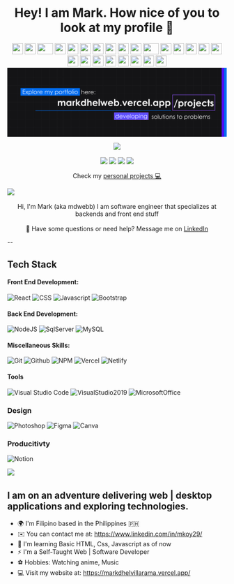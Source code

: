 <h1 align="center">Hey! I am Mark. How nice of you to look at my profile 👋</h1>
<div align="center">
     <img src="https://cultofthepartyparrot.com/guests/hd/nyanparrot.gif" width="25" height="25"/>
    <img src="https://cultofthepartyparrot.com/parrots/hd/pirateparrot.gif" width="25" height="25"/>
    <img src="https://cultofthepartyparrot.com/parrots/hd/githubparrot.gif" width="36" height="25"/>
    <img src="https://cultofthepartyparrot.com/parrots/hd/exceptionallyfastparrot.gif" width="25" height="25"/>
    <img src="https://cultofthepartyparrot.com/parrots/hd/60fpsparrot.gif" width="25" height="25"/>
    <img src="https://cultofthepartyparrot.com/parrots/hd/jumpingparrot.gif" width="25" height="25"/>
    <img src="https://cultofthepartyparrot.com/parrots/hd/opensourceparrot.gif" width="25" height="25"/>
    <img src="https://cultofthepartyparrot.com/parrots/hd/dealwithitnowparrot.gif" width="25" height="25"/>
    <img src="https://cultofthepartyparrot.com/parrots/hd/hypnoparrotlight.gif" width="25" height="25"/>
    <img src="https://cultofthepartyparrot.com/parrots/databaseparrot.gif" width="25" height="25"/>
    <img src="https://cultofthepartyparrot.com/parrots/fixparrot.gif" width="36" height="25"/>
    <img src="https://cultofthepartyparrot.com/parrots/hd/laptop_parrot.gif" width="25" height="25"/>
    <img src="https://cultofthepartyparrot.com/parrots/hd/spinningparrot.gif" width="25" height="25"/>
    <img src="https://cultofthepartyparrot.com/parrots/hd/levitationparrot.gif" width="25" height="25"/>
    <img src="https://cultofthepartyparrot.com/parrots/hd/meldparrot.gif" width="25" height="25"/>
    <img src="https://cultofthepartyparrot.com/parrots/slomoparrot.gif" width="25" height="25"/>
    <img src="https://cultofthepartyparrot.com/parrots/hd/moonwalkingparrot.gif" width="25" height="25"/>
    <img src="https://cultofthepartyparrot.com/parrots/hd/stableparrot.gif" width="25" height="25"/>
    <img src="https://cultofthepartyparrot.com/parrots/hd/scienceparrot.gif" width="25" height="25"/>
    <img src="https://cultofthepartyparrot.com/parrots/hd/pirateparrot.gif" width="25" height="25"/>
    <img src="https://cultofthepartyparrot.com/parrots/hd/footballparrot.gif" width="25" height="25"/>
    <img src="https://cultofthepartyparrot.com/parrots/hd/illuminatiparrot.gif" width="25" height="25"/>
    <img src="https://cultofthepartyparrot.com/parrots/hd/hypnoparrotdark.gif" width="25" height="25"/>
    <img src="https://cultofthepartyparrot.com/parrots/hd/mustacheparrot.gif" width="25" height="25"/>
</div>

<img align="center" src="/src/header.png">

<p align="center">
  <img src="https://readme-typing-svg.herokuapp.com/?lines=Software%20Engineer;Software%20Developer;&center=true&width=470&height=45"></a>
</p>

<p align="center">
<a href="https://markdhelvillarama.vercel.app/"><img src="https://img.shields.io/badge/Portfolio-000000?style=for-the-badge&logo=About.me&logoColor=white"></a> <a href="https://www.instagram.com/msongoku_/"><img src="https://img.shields.io/badge/Instagram-E4405F?style=for-the-badge&logo=instagram&logoColor=white"></a>
<a href="https://www.linkedin.com/in/mkoy29/"><img src="https://img.shields.io/badge/LinkedIn-0077B5?style=for-the-badge&logo=linkedin&logoColor=white"></a> <a href="mailto:markdhel.villarama29@gmail.com"><img src="https://img.shields.io/badge/Contact Me-D14836?style=for-the-badge&logo=gmail&logoColor=white"></a>
     
<p align="center">
Check my <a href="https://github.com/mdwebb?tab=repositories"> personal projects 💻</a>
</p>

<!--Trap--:)-->
<a href="https://github.com/404"><img src="https://user-images.githubusercontent.com/73097560/115834477-dbab4500-a447-11eb-908a-139a6edaec5c.gif"></a>

<p align="center">
    Hi, I'm Mark (aka mdwebb) I am software engineer that specializes at backends and front end stuff <br><br>🖤 Have some questions or need help? Message me on <a href="https://www.linkedin.com/in/mkoy29/">LinkedIn</a> 
</p>

--
## Tech Stack

#### Front End Development:
![React](https://img.shields.io/badge/HTML-239120?style=for-the-badge&logo=html5&logoColor=white) ![CSS](https://img.shields.io/badge/CSS-239120?&style=for-the-badge&logo=css3&logoColor=white) ![Javascript](https://img.shields.io/badge/JavaScript-F7DF1E?style=for-the-badge&logo=javascript&logoColor=black) ![Bootstrap](https://img.shields.io/badge/Bootstrap-563D7C?style=for-the-badge&logo=bootstrap&logoColor=white)
#### Back End Development:
![NodeJS](https://img.shields.io/badge/Node.js-43853D?style=for-the-badge&logo=node.js&logoColor=white) ![SqlServer](https://img.shields.io/badge/Microsoft_SQL_Server-CC2927?style=for-the-badge&logo=microsoft-sql-server&logoColor=white) ![MySQL](https://img.shields.io/badge/MySQL-00000F?style=for-the-badge&logo=mysql&logoColor=white)
#### Miscellaneous Skills:
![Git](https://img.shields.io/badge/GIT-E44C30?style=for-the-badge&logo=git&logoColor=white) ![Github](https://img.shields.io/badge/GitHub-100000?style=for-the-badge&logo=github&logoColor=white) ![NPM](https://img.shields.io/badge/NPM-%23000000.svg?style=for-the-badge&logo=npm&logoColor=white) ![Vercel](https://img.shields.io/badge/vercel-%23000000.svg?style=for-the-badge&logo=vercel&logoColor=white) ![Netlify](https://img.shields.io/badge/netlify-%23000000.svg?style=for-the-badge&logo=netlify&logoColor=#00C7B7)
#### Tools
![Visual Studio Code](https://img.shields.io/badge/Visual%20Studio%20Code-0078d7.svg?style=for-the-badge&logo=visual-studio-code&logoColor=white) ![VisualStudio2019](https://img.shields.io/badge/Visual_Studio-5C2D91?style=for-the-badge&logo=visual%20studio&logoColor=white) ![MicrosoftOffice](https://img.shields.io/badge/Microsoft_Office-D83B01?style=for-the-badge&logo=microsoft-office&logoColor=white) 
### Design
![Photoshop](https://img.shields.io/badge/Adobe%20Photoshop-31A8FF?style=for-the-badge&logo=Adobe%20Photoshop&logoColor=black) ![Figma](https://img.shields.io/badge/Figma-F24E1E?style=for-the-badge&logo=figma&logoColor=white) ![Canva](https://img.shields.io/badge/Canva-%2300C4CC.svg?&style=for-the-badge&logo=Canva&logoColor=white)
### Producitivty
![Notion](https://img.shields.io/badge/Notion-000000?style=for-the-badge&logo=notion&logoColor=white)

<!--Trap--:)-->
<a href="https://github.com/404"><img src="https://user-images.githubusercontent.com/73097560/115834477-dbab4500-a447-11eb-908a-139a6edaec5c.gif"></a>

I am on an adventure delivering web | desktop applications and exploring technologies. 
-------------
- 🌍 I'm Filipino based in the Philippines 🇵🇭
- ✉️ You can contact me at: https://www.linkedin.com/in/mkoy29/
- 🧠 I'm learning Basic HTML, Css, Javascript as of now
- ⚡ I'm a Self-Taught Web | Software Developer
- ⚽ Hobbies: Watching anime, Music
- 💻 Visit my website at: https://markdhelvillarama.vercel.app/
